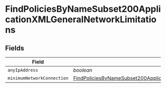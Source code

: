 # FindPoliciesByNameSubset200ApplicationXMLGeneralNetworkLimitations


## Fields

| Field                                                                                                                                                                                                               | Type                                                                                                                                                                                                                | Required                                                                                                                                                                                                            | Description                                                                                                                                                                                                         |
| ------------------------------------------------------------------------------------------------------------------------------------------------------------------------------------------------------------------- | ------------------------------------------------------------------------------------------------------------------------------------------------------------------------------------------------------------------- | ------------------------------------------------------------------------------------------------------------------------------------------------------------------------------------------------------------------- | ------------------------------------------------------------------------------------------------------------------------------------------------------------------------------------------------------------------- |
| `anyIpAddress`                                                                                                                                                                                                      | *boolean*                                                                                                                                                                                                           | :heavy_minus_sign:                                                                                                                                                                                                  | N/A                                                                                                                                                                                                                 |
| `minimumNetworkConnection`                                                                                                                                                                                          | [FindPoliciesByNameSubset200ApplicationXMLGeneralNetworkLimitationsMinimumNetworkConnection](../../models/operations/findpoliciesbynamesubset200applicationxmlgeneralnetworklimitationsminimumnetworkconnection.md) | :heavy_minus_sign:                                                                                                                                                                                                  | N/A                                                                                                                                                                                                                 |